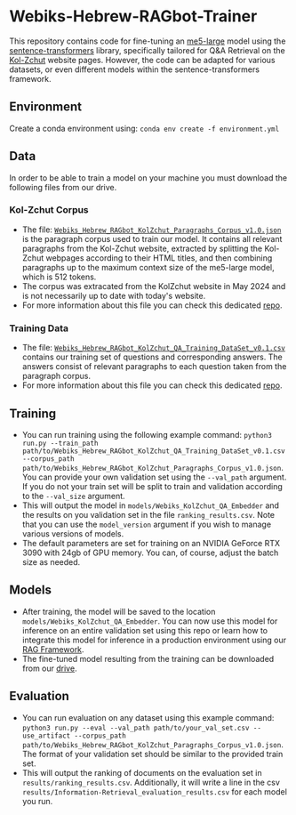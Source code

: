 # Webiks-Hebrew-RAGbot-Trainer

This repository contains code for fine-tuning an [me5-large](https://huggingface.co/intfloat/multilingual-e5-large) model using the [sentence-transformers](https://huggingface.co/sentence-transformers) library, specifically tailored for Q\&A Retrieval on the [Kol-Zchut](http://kolzchut.org.il/) website pages. However, the code can be adapted for various datasets, or even different models within the sentence-transformers framework.      

## Environment

Create a conda environment using: `conda env create -f environment.yml`

## Data
In order to be able to train a model on your machine you must download the following files from our drive.
### Kol-Zchut Corpus

* The file: [`Webiks_Hebrew_RAGbot_KolZchut_Paragraphs_Corpus_v1.0.json`](https://drive.google.com/file/d/1w4d6O5pnFAVPExb9SzcaCXRL8qjT9blB/view?usp=drive_link) is the paragraph corpus used to train our model. It contains all relevant paragraphs from the Kol-Zchut website, extracted by splitting the Kol-Zchut webpages according to their HTML titles, and then combining paragraphs up to the maximum context size of the me5-large model, which is 512 tokens.
* The corpus was extracated from the KolZchut website in May 2024 and is not necessarily up to date with today's website.
* For more information about this file you can check this dedicated [repo](https://github.com/NNLP-IL/Webiks-Hebrew-RAGbot-KolZchut-Paragraph-Corpus).

### Training Data

* The file: [`Webiks_Hebrew_RAGbot_KolZchut_QA_Training_DataSet_v0.1.csv`](https://drive.google.com/file/d/1YaQ8ZbpqfBzZvxZZQv01tlSSnVnFBgMz/view?usp=drive_link) contains our training set of questions and corresponding answers. The answers consist of relevant paragraphs to each question taken from the paragraph corpus.
* For more information about this file you can check this dedicated [repo](https://github.com/NNLP-IL/Webiks-Hebrew-RAGbot-KolZchut-QA-Training-DataSet).

## Training

* You can run training using the following example command: `python3 run.py --train_path path/to/Webiks_Hebrew_RAGbot_KolZchut_QA_Training_DataSet_v0.1.csv --corpus_path path/to/Webiks_Hebrew_RAGbot_KolZchut_Paragraphs_Corpus_v1.0.json`. You can provide your own validation set using the `--val_path` argument. If you do not your train set will be split to train and validation according to the `--val_size` argument.  
* This will output the model in `models/Webiks_KolZchut_QA_Embedder` and the results on you validation set in the file `ranking_results.csv`. Note that you can use the `model_version` argument if you wish to manage various versions of models.  
* The default parameters are set for training on an NVIDIA GeForce RTX 3090 with 24gb of GPU memory. You can, of course, adjust the batch size as needed.

## Models

* After training, the model will be saved to the location `models/Webiks_KolZchut_QA_Embedder`. You can now use this model for inference on an entire validation set using this repo or learn how to integrate this model for inference in a production environment using our [RAG Framework](https://github.com/NNLP-IL/Webiks-Hebrew-RAGbot-Demo).  
* The fine-tuned model resulting from the training can be downloaded from our [drive](https://drive.google.com/file/d/1i_7bTdGWC7yUVC_NLDQGk63kPRhZT7y3/view?usp=drive_link).

## Evaluation

* You can run evaluation on any dataset using this example command: `python3 run.py --eval --val_path path/to/your_val_set.csv --use_artifact --corpus_path path/to/Webiks_Hebrew_RAGbot_KolZchut_Paragraphs_Corpus_v1.0.json`. The format of your validation set should be similar to the provided train set.
* This will output the ranking of documents on the evaluation set in `results/ranking_results.csv`. Additionally, it will write a line in the csv `results/Information-Retrieval_evaluation_results.csv` for each model you run.
